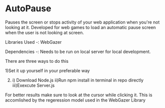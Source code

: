 # AutoPause
Pauses the screen or stops activity of your web application when you're not looking at it. 
Developed for web games to load an automatic pause screen when the user is not looking at screen. 

Libraries Used -:
WebGazer

Dependencies -: 
Needs to be run on local server for local development. 

There are three ways to do this
 
1)Set it up yourself in your preferable way 

2) i) Download Node.js
   ii)Run npm install in terminal in repo directly
  iii)Exexcute Server.js  

For better results make sure to look at the cursor while clicking it. 
This is accomlished by the regeression model used in the WebGazer Library 


